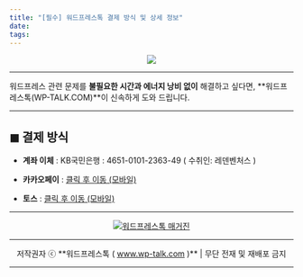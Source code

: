 ```yaml
---
title: "[필수] 워드프레스톡 결제 방식 및 상세 정보"
date:
tags:
---
```

<center><a href="https://www.wp-talk.com/kakao/" target="_blank"><img src="https://hellotblog.files.wordpress.com/2019/04/ttmkt-logo-girl-round-02-120x120.png" style="max-width:100%;"></a></center>

***
워드프레스 관련 문제를 **불필요한 시간과 에너지 낭비 없이** 해결하고 싶다면, **워드프레스톡(WP-TALK.COM)**이 신속하게 도와 드립니다.

***
## ◼︎ 결제 방식

- **계좌 이체** : KB국민은행 : <span class="copyContent" data-clipboard-text="4651-0101-2363-49" onclick="alert('계좌번호가 복사되었습니다: 4651-0101-2363-49')">4651-0101-2363-49</span> ( 수취인: 레덴벤처스 )

- **카카오페이** : <a href="https://www.ttmkt.com/pay/kakaopay/" target="_blank">클릭 후 이동 (모바일)</a>

- **토스** : <a href="https://www.ttmkt.com/pay/toss/" target="_blank">클릭 후 이동 (모바일)</a>

***
<center><a href="https://www.wp-talk.com/kakao/" target="_blank"><img src="https://hellotblog.files.wordpress.com/2019/08/wptalk-logo-03-120x120.png" style="max-width:100%;" alt="워드프레스톡 매거진"></a></center>

***
<center>저작권자 ⓒ **워드프레스톡 ( <a href="https://www.wp-talk.com/kakao/" target="_blank">www.wp-talk.com</a> )** | 무단 전재 및 재배포 금지</center>

***
